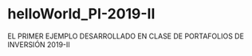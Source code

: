 # helloWorld_PI-2019-II
EL PRIMER EJEMPLO DESARROLLADO EN CLASE DE PORTAFOLIOS DE INVERSIÓN 2019-II
